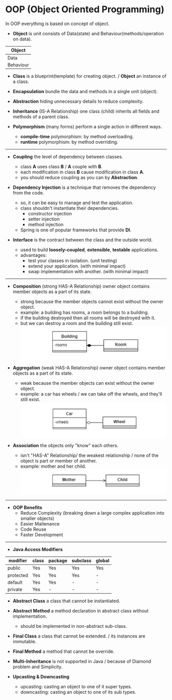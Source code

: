 # OOP (Object Oriented Programming)
In OOP everything is based on concept of object.

* **Object** is unit consists of Data(state) and Behaviour(methods/operation on data).

| Object  |
|---------|
|Data     |
|Behaviour|

* **Class** is a blueprint(template) for creating object. / **Object** an instance of a class.

* **Encapsulation** bundle the data and methods in a single unit (object).

* **Abstraction** hiding unnecessary details to reduce complexity.

* **Inheritance** (IS-A Relationship) one class (child) inherits all fields and methods of a parent class.

* **Polymorphism** (many forms) perform a single action in different ways.
  * **compile-time** polymorphism: by method overloading.
  * **runtime** polymorphism: by method overriding.

---

* **Coupling** the level of dependency between classes.
  * class **A** uses class **B** / **A** couple with **B**.
  * each modification in class **B** cause modification in class **A**.
  * you should reduce coupling as you can by **Abstraction**.

* **Dependency Injection** is a technique that removes the dependency from the code.
  * so, it can be easy to manage and test the application.
  * class shouldn't instantiate their dependencies.
    * constructor injection
    * setter injection
    * method injection
  * Spring is one of popular frameworks that provide **DI**.

* **Interface** is the contract between the class and the outside world.
  * used to build **loosely-coupled**, **extensible**, **testable** applications.
  * advantages:
    * test your classes in isolation. (unit testing)
    * extend your application. (with minimal impact)
    * swap implementation with another. (with minimal impact)

---

* **Composition** (strong HAS-A Relationship) owner object contains member objects as a part of its state.
  * strong because the member objects cannot exist without the owner object.
  * example: a building has rooms, a room belongs to a building.
  * if the building destroyed then all rooms will be destroyed with it.
  * but we can destroy a room and the building still exist.
![](https://github.com/shamy1st/oop/blob/main/composition.png)

* **Aggregation** (weak HAS-A Relationship) owner object contains member objects as a part of its state.
  * weak because the member objects can exist without the owner object.
  * example: a car has wheels / we can take off the wheels, and they'll still exist.
![](https://github.com/shamy1st/oop/blob/main/aggregation.png)

* **Association** the objects only "know" each others.
  * isn't "HAS-A" Relationship/ the weakest relationship / none of the object is part or member of another.
  * example: mother and her child.
![](https://github.com/shamy1st/oop/blob/main/association.png)

---

* **OOP Benefits**
  * Reduce Complexity (breaking down a large complex application into smaller objects)
  * Easier Maitenance
  * Code Reuse
  * Faster Development

---

* **Java Access Modifiers**

modifier  | class | package | subclass | global
----------|-------|---------|----------|-------
public    | Yes   | Yes     | Yes      | Yes
protected | Yes   | Yes     | Yes      | -
default   | Yes   | Yes     | -        | -
private   | Yes   | -       | -        | -

* **Abstract Class** a class that cannot be instantiated.

* **Abstract Method** a method declaration in abstract class without implementation.
  * should be implemented in non-abstract sub-class.

* **Final Class** a class that cannot be extended. / its instances are immutable.

* **Final Method** a method that cannot be override.

* **Multi-Inheritance** is not supported in Java / because of Diamond problem and Simplicity.

* **Upcasting & Downcasting**
  * upcasting: casting an object to one of it super types.
  * downcasting: casting an object to one of its sub types.

